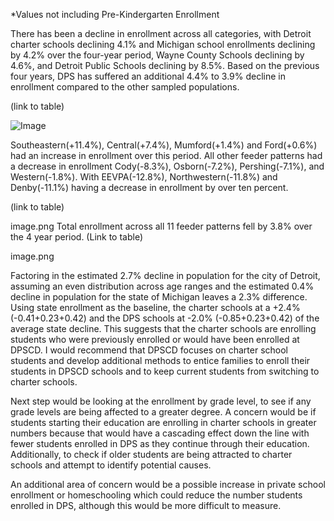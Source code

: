 *Values not including Pre-Kindergarten Enrollment

 

There has been a decline in enrollment across all categories, with Detroit charter schools declining 4.1% and Michigan school enrollments declining by 4.2% over the four-year period, Wayne County Schools declining by 4.6%, and Detroit Public Schools declining by 8.5%. Based on the previous four years, DPS has suffered an additional 4.4% to 3.9% decline in enrollment compared to the other sampled populations.

(link to table)

 

![Image]([school_enrollment.png])
 
 

Southeastern(+11.4%), Central(+7.4%), Mumford(+1.4%) and Ford(+0.6%) had an increase in enrollment over this period. All other feeder patterns had a decrease in enrollment Cody(-8.3%), Osborn(-7.2%), Pershing(-7.1%), and Western(-1.8%). With EEVPA(-12.8%), Northwestern(-11.8%) and Denby(-11.1%) having a decrease in enrollment by over ten percent. 

(link to table)

 

image.png
Total enrollment across all 11 feeder patterns fell by 3.8% over the 4 year period.
(Link to table)

image.png

Factoring in the estimated 2.7% decline in population for the city of Detroit, assuming an even distribution across age ranges and the estimated 0.4% decline in population for the state of Michigan leaves a 2.3% difference. Using state enrollment as the baseline,  the charter schools at a +2.4% (-0.41+0.23+0.42) and the DPS schools at  -2.0% (-0.85+0.23+0.42) of the average state decline. This suggests that the charter schools are enrolling students who were previously enrolled or would have been enrolled at DPSCD. I would recommend that DPSCD focuses on charter school students and develop additional methods to entice families to enroll their students in DPSCD schools and to keep current students from switching to charter schools.

 

Next step would be looking at the enrollment by grade level, to see if any grade levels are being affected to a greater degree. A concern would be if students starting their education are enrolling in charter schools in greater numbers because that would have a cascading effect down the line with fewer students enrolled in DPS as they continue through their education. Additionally, to check if older students are being attracted to charter schools and attempt to identify potential causes.

An additional area of concern would be a possible increase in private school enrollment or homeschooling which could reduce the number students enrolled in DPS, although this would be more difficult to measure.
